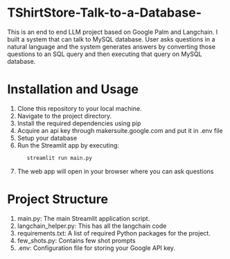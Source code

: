 # TShirtStore-Talk-to-a-Database-

This is an end to end LLM project based on Google Palm and Langchain. I built a system that can talk to MySQL database. User asks questions in a natural language and the system generates answers by converting those questions to an SQL query and then executing that query on MySQL database.

# Installation and Usage
1. Clone this repository to your local machine.
2. Navigate to the project directory.
3. Install the required dependencies using pip
4. Acquire an api key through makersuite.google.com and put it in .env file
5. Setup your database
6. Run the Streamlit app by executing:
   ```bash
      streamlit run main.py
   ```
7. The web app will open in your browser where you can ask questions

# Project Structure
   1. main.py: The main Streamlit application script.
   2. langchain_helper.py: This has all the langchain code
   3. requirements.txt: A list of required Python packages for the project.
   4. few_shots.py: Contains few shot prompts
   5. .env: Configuration file for storing your Google API key.
